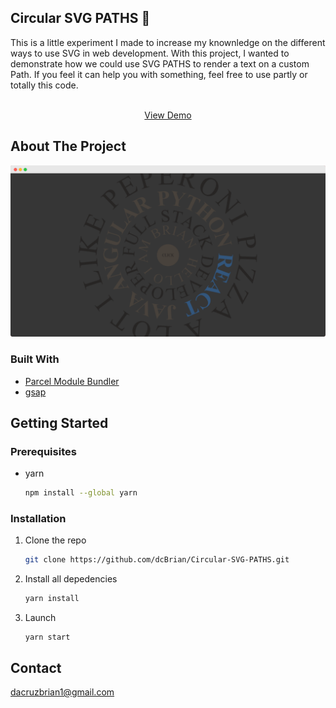## Circular SVG PATHS :dart:
This is a little experiment I made to increase my knownledge on the different ways to use SVG in web development. With this project, I wanted to demonstrate how we could use SVG PATHS to render a text on a custom Path. If you feel it can help you with something, feel free to use partly or totally this code.
        <br />
        
<p align="center">
    <br />
      <a href="https://sleepy-williams-ce0d6e.netlify.app/">View Demo</a>
    <br />
  </p>

<!-- ABOUT THE PROJECT -->
## About The Project

![Circular-SVG-PATHS](/images/circular.png?raw=true)

### Built With

* [Parcel Module Bundler](https://parceljs.org/)
* [gsap](https://greensock.com/)

<!-- GETTING STARTED -->
## Getting Started

### Prerequisites

* yarn
  ```sh
  npm install --global yarn
  ```

### Installation

1. Clone the repo
   ```sh
   git clone https://github.com/dcBrian/Circular-SVG-PATHS.git
   ```
2. Install all depedencies
   ```sh
   yarn install
   ```
4. Launch 
   ```JS
   yarn start
   ```


<!-- CONTACT -->
## Contact

dacruzbrian1@gmail.com

